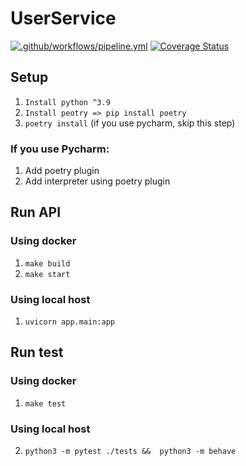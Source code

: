 # UserService

[![.github/workflows/pipeline.yml](https://github.com/CyberpunkTeam/UserService/actions/workflows/pipeline.yml/badge.svg)](https://github.com/CyberpunkTeam/UserService/actions/workflows/pipeline.yml)
[![Coverage Status](https://coveralls.io/repos/github/CyberpunkTeam/UserService/badge.svg?branch=master)](https://coveralls.io/github/CyberpunkTeam/UserService?branch=master)


## Setup

1. ```Install python ^3.9```
2. ```Install peotry => pip install poetry```
3.  ```poetry install``` (if you use pycharm, skip this step)

### If you use Pycharm:
1. Add poetry plugin
2. Add interpreter using poetry plugin


## Run API

### Using docker

1. ```make build```
2. ```make start```

### Using local host
1. ```uvicorn app.main:app```

## Run test

### Using docker

1. ```make test```

### Using local host
2. ```python3 -m pytest ./tests &&  python3 -m behave```
